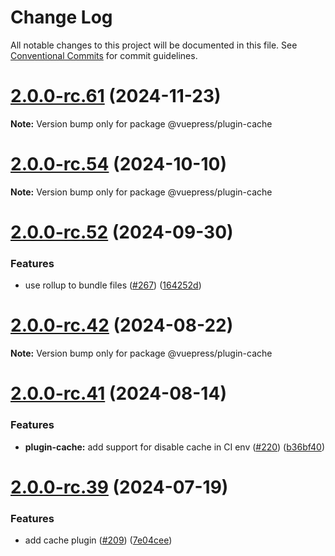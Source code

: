 # Change Log

All notable changes to this project will be documented in this file.
See [Conventional Commits](https://conventionalcommits.org) for commit guidelines.

# [2.0.0-rc.61](https://github.com/vuepress/ecosystem/compare/v2.0.0-rc.60...v2.0.0-rc.61) (2024-11-23)

**Note:** Version bump only for package @vuepress/plugin-cache

# [2.0.0-rc.54](https://github.com/vuepress/ecosystem/compare/v2.0.0-rc.53...v2.0.0-rc.54) (2024-10-10)

**Note:** Version bump only for package @vuepress/plugin-cache

# [2.0.0-rc.52](https://github.com/vuepress/ecosystem/compare/v2.0.0-rc.51...v2.0.0-rc.52) (2024-09-30)

### Features

- use rollup to bundle files ([#267](https://github.com/vuepress/ecosystem/issues/267)) ([164252d](https://github.com/vuepress/ecosystem/commit/164252d350b73a9d6d7cbe0e713be4ee2be47c08))

# [2.0.0-rc.42](https://github.com/vuepress/ecosystem/compare/v2.0.0-rc.41...v2.0.0-rc.42) (2024-08-22)

**Note:** Version bump only for package @vuepress/plugin-cache

# [2.0.0-rc.41](https://github.com/vuepress/ecosystem/compare/v2.0.0-rc.40...v2.0.0-rc.41) (2024-08-14)

### Features

- **plugin-cache:** add support for disable cache in CI env ([#220](https://github.com/vuepress/ecosystem/issues/220)) ([b36bf40](https://github.com/vuepress/ecosystem/commit/b36bf4047bcb4980d62c96c232a4d55bcbc4eef4))

# [2.0.0-rc.39](https://github.com/vuepress/ecosystem/compare/v2.0.0-rc.38...v2.0.0-rc.39) (2024-07-19)

### Features

- add cache plugin ([#209](https://github.com/vuepress/ecosystem/issues/209)) ([7e04cee](https://github.com/vuepress/ecosystem/commit/7e04cee1cdfd5d797fc74cb3fe2595b4851894b3))
